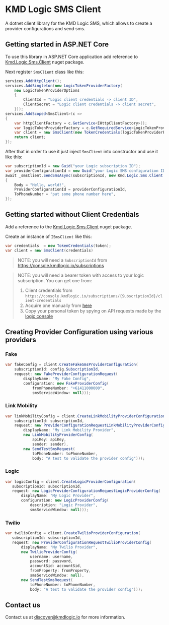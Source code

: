 # KMD Logic SMS Client

A dotnet client library for the KMD Logic SMS, which allows to create a provider configurations and send sms.

## Getting started in ASP.NET Core
To use this library in ASP.NET Core application add reference to [Kmd.Logic.Sms.Client](https://www.nuget.org/packages?q=Kmd.Logic.Sms.Client) nuget package.

Next register `SmsClient` class like this:

```C#
services.AddHttpClient();
services.AddSingleton(new LogicTokenProviderFactory(
    new LogicTokenProviderOptions
    {
        ClientId = "Logic client credentials -> client ID",
        ClientSecret = "Logic client credentials -> client secret",
    }));
services.AddScoped<SmsClient>(c =>
{
    var httpClientFactory = c.GetService<IHttpClientFactory>();
    var logicTokenProviderFactory = c.GetRequiredService<LogicTokenProviderFactory>();
    var client = new SmsClient(new TokenCredentials(logicTokenProviderFactory.GetProvider(httpClientFactory.CreateClient())));
    return client;
});
```

After that in order to use it just inject `SmsClient` into constructor and use it like this:

```C#
var subscriptionId = new Guid("your Logic subscription ID");
var providerConfigurationId = new Guid("your Logic SMS configuration ID");
await _smsClient.SendSmsAsync(subscriptionId, new Kmd.Logic.Sms.Client.Models.SendSmsRequest
{
    Body = "Hello, world!",
    ProviderConfigurationId = providerConfigurationId,
    ToPhoneNumber = "put some phone number here",
});
```

## Getting started without Client Credentials

Add a reference to the [Kmd.Logic.Sms.Client](https://www.nuget.org/packages?q=Kmd.Logic.Sms.Client) nuget package.

Create an instance of `ISmsClient` like this:

```C#
var credentials  = new TokenCredentials(token);
var client = new SmsClient(credentials)
```

> NOTE: you will need a `SubscriptionId` from https://console.kmdlogic.io/subscriptions

> NOTE: you will need a bearer token with access to your logic subscription. You can get one from:
> 1. Client credentials from `https://console.kmdlogic.io/subscriptions/{SubscriptionId}/client-credentials`
> 2. Acquire one manually from [here](https://logicidentityprod.b2clogin.com/logicidentityprod.onmicrosoft.com/oauth2/v2.0/authorize?p=B2C_1A_signup_signin&client_id=f01a72d7-a27e-4c2f-a01f-a840d10c84a4&nonce=defaultNonce&redirect_uri=https%3A%2F%2Fjwt.ms&scope=openid%20https%3A%2F%2Flogicidentityprod.onmicrosoft.com%2FLogicAPI%2Fuser_impersonation&response_type=token&prompt=login)
> 3. Copy your personal token by spying on API requests made by the [logic console](https://console.kmdlogic.io)

## Creating Provider Configuration using various providers

### Fake

```C#
var fakeConfig = client.CreateFakeSmsProviderConfiguration(
    subscriptionId: config.SubscriptionId,
    request: new FakeProviderConfigurationRequest(
        displayName: "My Fake Config",
        configuration: new FakeProviderConfig(
            fromPhoneNumber: "+61411000000",
            smsServiceWindow: null)));
```

### Link Mobility
```C#
var linkMobilityConfig = client.CreateLinkMobilityProviderConfiguration(
    subscriptionId: subscriptionId,
    request: new ProviderConfigurationRequestLinkMobilityProviderConfig(
        displayName: "My Link Mobility Provider",
        new LinkMobilityProviderConfig(
            apiKey: apiKey,
            sender: sender),
        new SendTestSmsRequest(
            toPhoneNumber: toPhoneNumber,
            body: "A test to validate the provider config")));
```

### Logic
```c#
var logicConfig = client.CreateLogicProviderConfiguration(
   subscriptionId: subscriptionId,
   request: new LogicProviderConfigurationRequestLogicProviderConfig(
       displayName: "My Logic Provider",
       configuration: new LogicProviderConfig(
           description: "Logic Provider",
           smsServiceWindow: null)));
```

### Twilio
```C#
var twilioConfig = client.CreateTwilioProviderConfiguration(
   subscriptionId: subscriptionId,
   request: new ProviderConfigurationRequestTwilioProviderConfig(
       displayName: "My Twilio Provider",
       new TwilioProviderConfig(
           username: username,
           password: password,
           accountSid: accountSid,
           fromProperty: fromProperty,
           smsServiceWindow: null),
       new SendTestSmsRequest(
           toPhoneNumber: toPhoneNumber,
           body: "A test to validate the provider config")));
```

## Contact us

Contact us at discover@kmdlogic.io for more information.



